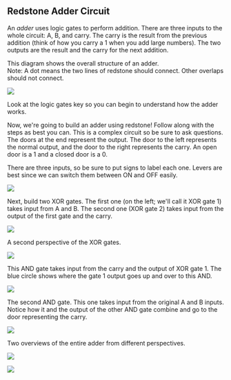 ## Redstone Adder Circuit

An _adder_ uses logic gates to perform addition. There are three inputs to the whole circuit: A, B, and carry. The carry is the result from the previous addition (think of how you carry a 1 when you add large numbers). The two outputs are the result and the carry for the next addition.

This diagram shows the overall structure of an adder.  
Note: A dot means the two lines of redstone should connect.  Other overlaps should not connect.

![](adder_img/adder_diagram.png)

Look at the logic gates key so you can begin to understand how the adder works.

Now, we're going to build an adder using redstone! Follow along with the steps as best you can. This is a complex circuit so be sure to ask questions. The doors at the end represent the output. The door to the left represents the normal output, and the door to the right represents the carry. An open door is a 1 and a closed door is a 0.

There are three inputs, so be sure to put signs to label each one. Levers are best since we can switch them between ON and OFF easily.

![](adder_img/adder_inputs.png)

Next, build two XOR gates. The first one (on the left; we'll call it XOR gate 1) takes input from A and B. The second one (XOR gate 2) takes input from the output of the first gate and the carry.

![](adder_img/adder_XORs.png)

A second perspective of the XOR gates.

![](adder_img/adder_XORs_backwards.png)

This AND gate takes input from the carry and the output of XOR gate 1. The blue circle shows where the gate 1 output goes up and over to this AND.

![](adder_img/adder_AND.png)

The second AND gate. This one takes input from the original A and B inputs. Notice how it and the output of the other AND gate combine and go to the door representing the carry.

![](adder_img/adder_AND_2.png)

Two overviews of the entire adder from different perspectives.

![](adder_img/adder_overview.png)  

![](adder_img/adder_overview_backwards.png)
